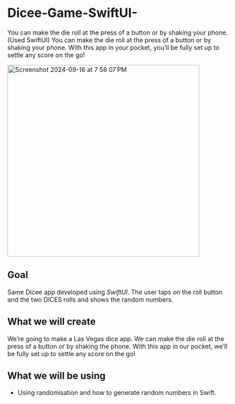 # Dicee-Game-SwiftUI-
You can make the die roll at the press of a button or by shaking your phone. (Used SwiftUI)
You can make the die roll at the press of a button or by shaking your phone. With this app in your pocket, you’ll be fully set up to settle any score on the go!

<img width="435" alt="Screenshot 2024-09-16 at 7 58 07 PM" src="https://github.com/user-attachments/assets/acb83615-2ffe-4d1b-8099-1bdeb7abb4ce">



## Goal

Same Dicee app developed using *SwiftUI*. The user taps on the roll button and the two DICES rolls and shows the random numbers.

## What we will create

We’re going to make a Las Vegas dice app. We can make the die roll at the press of a button or by shaking the phone. With this app in our pocket, we’ll be fully set up to settle any score on the go!


## What we will be using

* Using randomisation and how to generate random numbers in Swift.
